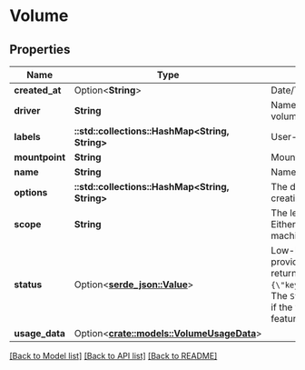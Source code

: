 # Volume

## Properties

Name | Type | Description | Notes
------------ | ------------- | ------------- | -------------
**created_at** | Option<**String**> | Date/Time the volume was created. | [optional]
**driver** | **String** | Name of the volume driver used by the volume. | 
**labels** | **::std::collections::HashMap<String, String>** | User-defined key/value metadata. | 
**mountpoint** | **String** | Mount path of the volume on the host. | 
**name** | **String** | Name of the volume. | 
**options** | **::std::collections::HashMap<String, String>** | The driver specific options used when creating the volume. | 
**scope** | **String** | The level at which the volume exists. Either `global` for cluster-wide, or `local` for machine level. | 
**status** | Option<[**serde_json::Value**](.md)> | Low-level details about the volume, provided by the volume driver. Details are returned as a map with key/value pairs: `{\"key\":\"value\",\"key2\":\"value2\"}`.  The `Status` field is optional, and is omitted if the volume driver does not support this feature. | [optional]
**usage_data** | Option<[**crate::models::VolumeUsageData**](VolumeUsageData.md)> |  | [optional]

[[Back to Model list]](../README.md#documentation-for-models) [[Back to API list]](../README.md#documentation-for-api-endpoints) [[Back to README]](../README.md)


